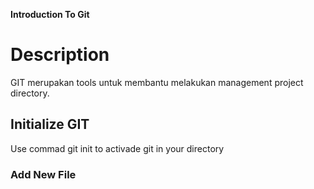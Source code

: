 **Introduction To Git**
# Description
GIT merupakan tools untuk membantu melakukan management project directory.
## Initialize GIT
Use commad git init to activade git in your directory
### Add New File
